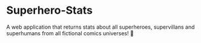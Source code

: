 # Superhero-Stats

A web application that returns stats about all superheroes, supervillans and superhumans from all fictional comics universes! 💪